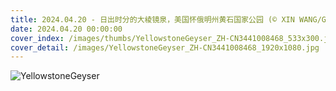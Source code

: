 ```yaml
---
title: 2024.04.20 - 日出时分的大棱镜泉，美国怀俄明州黄石国家公园 (© XIN WANG/Getty Images)
date: 2024.04.20 00:00:00
cover_index: /images/thumbs/YellowstoneGeyser_ZH-CN3441008468_533x300.jpg
cover_detail: /images/YellowstoneGeyser_ZH-CN3441008468_1920x1080.jpg
---
```


![YellowstoneGeyser](/images/YellowstoneGeyser_ZH-CN3441008468_1920x1080.jpg)
